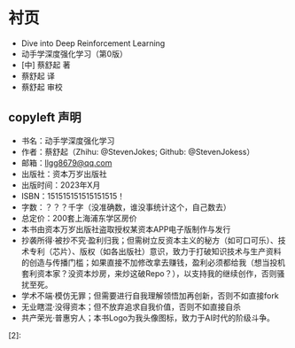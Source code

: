 

<!--
 * @version:
 * @Author:  StevenJokess（蔡舒起） https://github.com/StevenJokess
 * @Date: 2023-04-03 02:26:28
 * @LastEditors:  StevenJokess（蔡舒起） https://github.com/StevenJokess
 * @LastEditTime: 2023-05-06 19:09:51
 * @Description:
 * @Help me: 如有帮助，请赞助，失业3年了。![支付宝收款码](https://github.com/StevenJokess/d2rl/blob/master/img/%E6%94%B6.jpg)
 * @TODO::
 * @Reference:
-->

# 衬页

- Dive into Deep Reinforcement Learning
- 动手学深度强化学习（第0版）
- [中] 蔡舒起 著
- 蔡舒起 译
- 蔡舒起 审校

## copyleft 声明

- 书名：动手学深度强化学习
- 作者：蔡舒起（Zhihu: @StevenJokes; Github: @StevenJokess）
- 邮箱：llgg8679@qq.com
- 出版社：资本万岁出版社
- 出版时间：2023年X月
- ISBN：151515151515151515！
- 字数：？？？千字（没准确数，谁没事统计这个，自己数去）
- 总定价：200套上海浦东学区房价
- 本书由资本万岁出版社盗取授权某资本APP电子版制作与发行
- 抄袭所得·被抄不究·盈利归我；但需树立反资本主义的秘方（如可口可乐）、技术专利（芯片）、版权（如各出版社）意识，致力于打破知识技术与生产资料的创造与传播门槛；如果直接不加修改拿去赚钱，盈利必须都给我（想当投机套利资本家？没资本炒房，来炒这破Repo？），以支持我的继续创作，否则骚扰至死。
- 学术不端·模仿无罪；但需要进行自我理解领悟加再创新，否则不如直接fork
- 无业瞎混·没得资本；但不放弃追求自我价值，否则不如直接自杀
- 共产荣光·普惠穷人；本书Logo为我头像图标，致力于AI时代的阶级斗争。

[1]: https://www.dedao.cn/ebook/reader?id=jbPz5VvneQEmdz9Gl2qMDkY4B6x7PWPK5P0XoJLvryOK1Z8NRajbVgAp5OmY2QX7
[2]:
